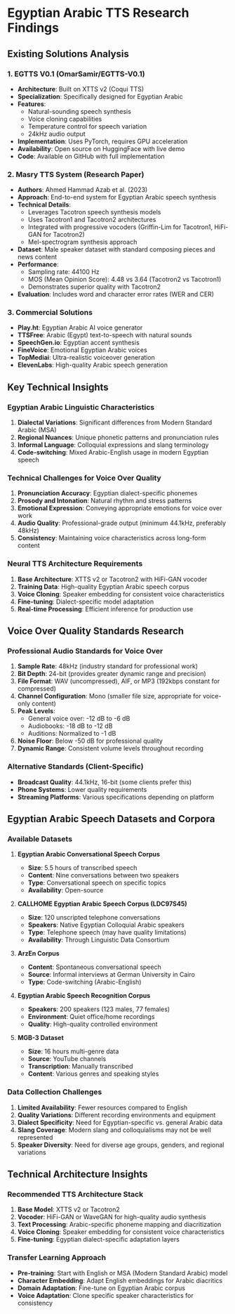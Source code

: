# Egyptian Arabic TTS Research Findings

## Existing Solutions Analysis

### 1. EGTTS V0.1 (OmarSamir/EGTTS-V0.1)
- **Architecture**: Built on XTTS v2 (Coqui TTS)
- **Specialization**: Specifically designed for Egyptian Arabic
- **Features**: 
  - Natural-sounding speech synthesis
  - Voice cloning capabilities
  - Temperature control for speech variation
  - 24kHz audio output
- **Implementation**: Uses PyTorch, requires GPU acceleration
- **Availability**: Open source on HuggingFace with live demo
- **Code**: Available on GitHub with full implementation

### 2. Masry TTS System (Research Paper)
- **Authors**: Ahmed Hammad Azab et al. (2023)
- **Approach**: End-to-end system for Egyptian Arabic speech synthesis
- **Technical Details**:
  - Leverages Tacotron speech synthesis models
  - Uses Tacotron1 and Tacotron2 architectures
  - Integrated with progressive vocoders (Griffin-Lim for Tacotron1, HiFi-GAN for Tacotron2)
  - Mel-spectrogram synthesis approach
- **Dataset**: Male speaker dataset with standard composing pieces and news content
- **Performance**: 
  - Sampling rate: 44100 Hz
  - MOS (Mean Opinion Score): 4.48 vs 3.64 (Tacotron2 vs Tacotron1)
  - Demonstrates superior quality with Tacotron2
- **Evaluation**: Includes word and character error rates (WER and CER)

### 3. Commercial Solutions
- **Play.ht**: Egyptian Arabic AI voice generator
- **TTSFree**: Arabic (Egypt) text-to-speech with natural sounds
- **SpeechGen.io**: Egyptian accent synthesis
- **FineVoice**: Emotional Egyptian Arabic voices
- **TopMediai**: Ultra-realistic voiceover generation
- **ElevenLabs**: High-quality Arabic speech generation

## Key Technical Insights

### Egyptian Arabic Linguistic Characteristics
1. **Dialectal Variations**: Significant differences from Modern Standard Arabic (MSA)
2. **Regional Nuances**: Unique phonetic patterns and pronunciation rules
3. **Informal Language**: Colloquial expressions and slang terminology
4. **Code-switching**: Mixed Arabic-English usage in modern Egyptian speech

### Technical Challenges for Voice Over Quality
1. **Pronunciation Accuracy**: Egyptian dialect-specific phonemes
2. **Prosody and Intonation**: Natural rhythm and stress patterns
3. **Emotional Expression**: Conveying appropriate emotions for voice over work
4. **Audio Quality**: Professional-grade output (minimum 44.1kHz, preferably 48kHz)
5. **Consistency**: Maintaining voice characteristics across long-form content

### Neural TTS Architecture Requirements
1. **Base Architecture**: XTTS v2 or Tacotron2 with HiFi-GAN vocoder
2. **Training Data**: High-quality Egyptian Arabic speech corpus
3. **Voice Cloning**: Speaker embedding for consistent voice characteristics
4. **Fine-tuning**: Dialect-specific model adaptation
5. **Real-time Processing**: Efficient inference for production use



## Voice Over Quality Standards Research

### Professional Audio Standards for Voice Over
1. **Sample Rate**: 48kHz (industry standard for professional work)
2. **Bit Depth**: 24-bit (provides greater dynamic range and precision)
3. **File Format**: WAV (uncompressed), AIF, or MP3 (192kbps constant for compressed)
4. **Channel Configuration**: Mono (smaller file size, appropriate for voice-only content)
5. **Peak Levels**: 
   - General voice over: -12 dB to -6 dB
   - Audiobooks: -18 dB to -12 dB
   - Auditions: Normalized to -1 dB
6. **Noise Floor**: Below -50 dB for professional quality
7. **Dynamic Range**: Consistent volume levels throughout recording

### Alternative Standards (Client-Specific)
- **Broadcast Quality**: 44.1kHz, 16-bit (some clients prefer this)
- **Phone Systems**: Lower quality requirements
- **Streaming Platforms**: Various specifications depending on platform

## Egyptian Arabic Speech Datasets and Corpora

### Available Datasets
1. **Egyptian Arabic Conversational Speech Corpus**
   - **Size**: 5.5 hours of transcribed speech
   - **Content**: Nine conversations between two speakers
   - **Type**: Conversational speech on specific topics
   - **Availability**: Open-source

2. **CALLHOME Egyptian Arabic Speech Corpus (LDC97S45)**
   - **Size**: 120 unscripted telephone conversations
   - **Speakers**: Native Egyptian Colloquial Arabic speakers
   - **Type**: Telephone speech (may have quality limitations)
   - **Availability**: Through Linguistic Data Consortium

3. **ArzEn Corpus**
   - **Content**: Spontaneous conversational speech
   - **Source**: Informal interviews at German University in Cairo
   - **Type**: Code-switching (Arabic-English)

4. **Egyptian Arabic Speech Recognition Corpus**
   - **Speakers**: 200 speakers (123 males, 77 females)
   - **Environment**: Quiet office/home recordings
   - **Quality**: High-quality controlled environment

5. **MGB-3 Dataset**
   - **Size**: 16 hours multi-genre data
   - **Source**: YouTube channels
   - **Transcription**: Manually transcribed
   - **Content**: Various genres and speaking styles

### Data Collection Challenges
1. **Limited Availability**: Fewer resources compared to English
2. **Quality Variations**: Different recording environments and equipment
3. **Dialect Specificity**: Need for Egyptian-specific vs. general Arabic data
4. **Slang Coverage**: Modern slang and colloquialisms may not be well represented
5. **Speaker Diversity**: Need for diverse age groups, genders, and regional variations

## Technical Architecture Insights

### Recommended TTS Architecture Stack
1. **Base Model**: XTTS v2 or Tacotron2
2. **Vocoder**: HiFi-GAN or WaveGAN for high-quality audio synthesis
3. **Text Processing**: Arabic-specific phoneme mapping and diacritization
4. **Voice Cloning**: Speaker embedding for consistent voice characteristics
5. **Fine-tuning**: Egyptian dialect-specific adaptation layers

### Transfer Learning Approach
- **Pre-training**: Start with English or MSA (Modern Standard Arabic) model
- **Character Embedding**: Adapt English embeddings for Arabic diacritics
- **Domain Adaptation**: Fine-tune on Egyptian Arabic corpus
- **Voice Adaptation**: Clone specific speaker characteristics for consistency

